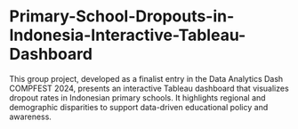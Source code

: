 # Primary-School-Dropouts-in-Indonesia-Interactive-Tableau-Dashboard
This group project, developed as a finalist entry in the Data Analytics Dash COMPFEST 2024, presents an interactive Tableau dashboard that visualizes dropout rates in Indonesian primary schools. It highlights regional and demographic disparities to support data-driven educational policy and awareness.
